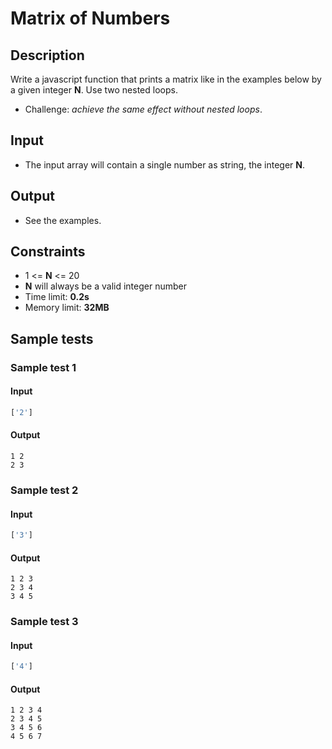 # Matrix of Numbers

## Description
Write a javascript function that prints a matrix like in the examples below by a given integer **N**. Use two nested loops.
  - Challenge: _achieve the same effect without nested loops_.

## Input
- The input array will contain a single number as string, the integer **N**.

## Output
- See the examples.

## Constraints
- 1 <= **N** <= 20
- **N** will always be a valid integer number
- Time limit: **0.2s**
- Memory limit: **32MB**

## Sample tests

### Sample test 1

#### Input
```js
['2']
```

#### Output
```
1 2
2 3
```

### Sample test 2

#### Input
```js
['3']
```

#### Output
```
1 2 3
2 3 4
3 4 5
```

### Sample test 3

#### Input
```js
['4']
```

#### Output
```
1 2 3 4
2 3 4 5
3 4 5 6
4 5 6 7
```